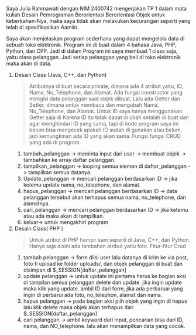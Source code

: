 Saya Julia Rahmawati dengan NIM 2400742 mengerjakan TP 1 dalam mata kuliah Desain Pemrograman Berorientasi Berorientasi Objek untuk keberkahan-Nya, maka saya tidak akan melakukan kecurangan seperti yang telah di spesifikasikan Aamiin.

Saya akan menjelaskan program sederhana yang dapat mengelola data di sebuah toko elektronik. Program ini di buat dalam 4 bahasa Java, PHP, Python, dan CPP. Jadi di dalam Program ini saya membuat 1 class saja, yaitu class pelanggan. Jadi setiap pelanggan yang beli di toko elektronik maka akan di data. 
1. Desain Class (Java, C++, dan Python)
   > Atributnya di buat secara private, dimana ada 4 atribut yaitu, ID, Nama, No_Telephone, dan Alamat. Ada fungsi constructor yang mengisi data pelanggan saat objek dibuat. Lalu ada Getter dan Setter, dimana untuk membaca dan mengubah Nama, No_Telephone, dan Alamat. Untuk ID saya hanya menggunakan Getter saja di Karena ID itu tidak dapat di ubah setalah di buat dan agar menghindari ID yang sama, tapi di kode program saya ini belum bisa mengecek apakah ID sudah di gunakan atau belum, jadi kemungkinan ada ID yang akan sama.
   > Fungsi fungsi CRUD yang ada di program.
   1. tambah_pelanggan -> meminta input dari user -> membuat objek -> tambahkan ke array daftar pelanggan.
   2. tampilkan_pelanggan -> looping semua elemen di daftar_pelanggan -> tampilkan semua datanya.
   3. Update_pelanggan -> mencari pelanggan berdasarkan ID -> jika ketemu update nama, no_telephone, dan alamat.
   4. hapus_pelanggan -> mencari pelanggan berdasarkan ID -> data pelanggan tersebut akan terhapus semua nama, no_telephone, dan alamatnya.
   5. cari_pelanggan -> mencari pelanggan berdasarkan ID -> jika ketemu atau ada maka akan di tampilkan.
   6. keluar-> untuk mengakhiri program
3. Desain Class( PHP )
   > Untuk atribut di PHP hampir sam seperti di Java, C++, dan Python. Hanya saja disini ada tambahan atribut yaitu foto.
   > Fitur-fitur Crud
   1. tambah pelanggan -> form diisi user lalu datanya di krim ke via post, foto fi upload ke folder uploads/, dan objek pelanggan di buat dan disimpan di $_SESSION[daftar_pelanggan]
   2. update pelanggan -> untuk update ini pertama harus ke bagian aksi di tampilan semua pelanggan delete dan update. jika ingin update maka klik yang update. ambil ID dari form, jika ada perbaruai yang ingin di perbarui ada foto, no_telephon, alamat dan nama.
   3. hapus pelanggan -> pada bagian aksi piih objek yang ingin di hapus lalu klik delete maka objek akan terhapus dari $_SESSION[daftar_pelanggan]
   4. cari pelanggan -> ambil keyword dari input, pencarian bisa dari ID, nama, dan NO_telephone. lalu akan menampilkan data yang cocok.
